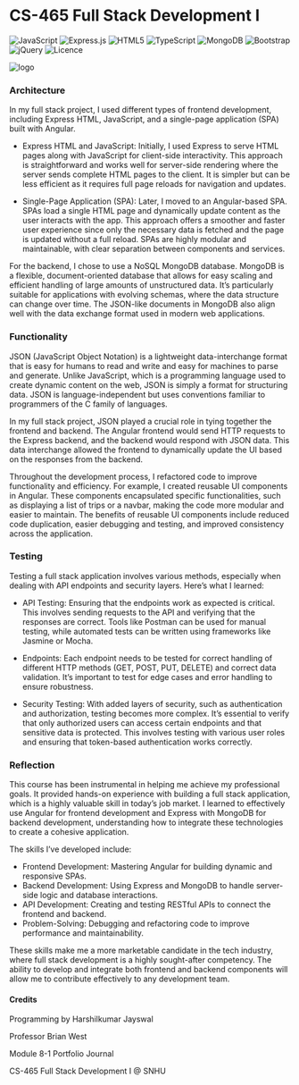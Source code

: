 
#  **CS-465 Full Stack Development I**

![JavaScript](https://img.shields.io/badge/javascript-%23323330.svg?style=for-the-badge&logo=javascript&logoColor=%23F7DF1E) ![Express.js](https://img.shields.io/badge/express.js-%23404d59.svg?style=for-the-badge&logo=express&logoColor=%2361DAFB) ![HTML5](https://img.shields.io/badge/html5-%23E34F26.svg?style=for-the-badge&logo=html5&logoColor=white) ![TypeScript](https://img.shields.io/badge/typescript-%23007ACC.svg?style=for-the-badge&logo=typescript&logoColor=white) ![MongoDB](https://img.shields.io/badge/MongoDB-%234ea94b.svg?style=for-the-badge&logo=mongodb&logoColor=white) ![Bootstrap](https://img.shields.io/badge/bootstrap-%238511FA.svg?style=for-the-badge&logo=bootstrap&logoColor=white) ![jQuery](https://img.shields.io/badge/jquery-%230769AD.svg?style=for-the-badge&logo=jquery&logoColor=white) ![Licence](https://img.shields.io/github/license/Ileriayo/markdown-badges?style=for-the-badge)

![logo](https://github.com/harshilkumar-jayswal/CS465-FullStack/assets/87956398/fb63922f-ecfe-4281-b9ed-5f42123295b3)


### Architecture

In my full stack project, I used different types of frontend development, including Express HTML, JavaScript, and a single-page application (SPA) built with Angular.

- Express HTML and JavaScript: Initially, I used Express to serve HTML pages along with JavaScript for client-side interactivity. This approach is straightforward and works well for server-side rendering where the server sends complete HTML pages to the client. It is simpler but can be less efficient as it requires full page reloads for navigation and updates.

- Single-Page Application (SPA): Later, I moved to an Angular-based SPA. SPAs load a single HTML page and dynamically update content as the user interacts with the app. This approach offers a smoother and faster user experience since only the necessary data is fetched and the page is updated without a full reload. SPAs are highly modular and maintainable, with clear separation between components and services.

For the backend, I chose to use a NoSQL MongoDB database. MongoDB is a flexible, document-oriented database that allows for easy scaling and efficient handling of large amounts of unstructured data. It’s particularly suitable for applications with evolving schemas, where the data structure can change over time. The JSON-like documents in MongoDB also align well with the data exchange format used in modern web applications.

### Functionality

JSON (JavaScript Object Notation) is a lightweight data-interchange format that is easy for humans to read and write and easy for machines to parse and generate. Unlike JavaScript, which is a programming language used to create dynamic content on the web, JSON is simply a format for structuring data. JSON is language-independent but uses conventions familiar to programmers of the C family of languages.

In my full stack project, JSON played a crucial role in tying together the frontend and backend. The Angular frontend would send HTTP requests to the Express backend, and the backend would respond with JSON data. This data interchange allowed the frontend to dynamically update the UI based on the responses from the backend.

Throughout the development process, I refactored code to improve functionality and efficiency. For example, I created reusable UI components in Angular. These components encapsulated specific functionalities, such as displaying a list of trips or a navbar, making the code more modular and easier to maintain. The benefits of reusable UI components include reduced code duplication, easier debugging and testing, and improved consistency across the application.

### Testing

Testing a full stack application involves various methods, especially when dealing with API endpoints and security layers. Here’s what I learned:

- API Testing: Ensuring that the endpoints work as expected is critical. This involves sending requests to the API and verifying that the responses are correct. Tools like Postman can be used for manual testing, while automated tests can be written using frameworks like Jasmine or Mocha.

- Endpoints: Each endpoint needs to be tested for correct handling of different HTTP methods (GET, POST, PUT, DELETE) and correct data validation. It’s important to test for edge cases and error handling to ensure robustness.

- Security Testing: With added layers of security, such as authentication and authorization, testing becomes more complex. It’s essential to verify that only authorized users can access certain endpoints and that sensitive data is protected. This involves testing with various user roles and ensuring that token-based authentication works correctly.

### Reflection

This course has been instrumental in helping me achieve my professional goals. It provided hands-on experience with building a full stack application, which is a highly valuable skill in today’s job market. I learned to effectively use Angular for frontend development and Express with MongoDB for backend development, understanding how to integrate these technologies to create a cohesive application.

The skills I’ve developed include:

- Frontend Development: Mastering Angular for building dynamic and responsive SPAs.
- Backend Development: Using Express and MongoDB to handle server-side logic and database interactions.
- API Development: Creating and testing RESTful APIs to connect the frontend and backend.
- Problem-Solving: Debugging and refactoring code to improve performance and maintainability.

These skills make me a more marketable candidate in the tech industry, where full stack development is a highly sought-after competency. The ability to develop and integrate both frontend and backend components will allow me to contribute effectively to any development team.

#### Credits
Programming by Harshilkumar Jayswal

Professor Brian West

Module 8-1 Portfolio Journal 

CS-465 Full Stack Development I @ SNHU
